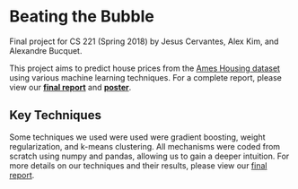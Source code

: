 # Beating the Bubble

Final project for CS 221 (Spring 2018) by Jesus Cervantes, Alex Kim, and Alexandre Bucquet.

This project aims to predict house prices from the [Ames Housing dataset](https://www.kaggle.com/c/house-prices-advanced-regression-techniques) using various machine learning techniques. For a complete report, please view our **[final report](reports/final-report.pdf)** and **[poster](reports/poster.pdf)**.

## Key Techniques

Some techniques we used were used were gradient boosting, weight regularization, and k-means clustering. All mechanisms were coded from scratch using numpy and pandas, allowing us to gain a deeper intuition. For more details on our techniques and their results, please view our [final report](reports/final-report.pdf).
